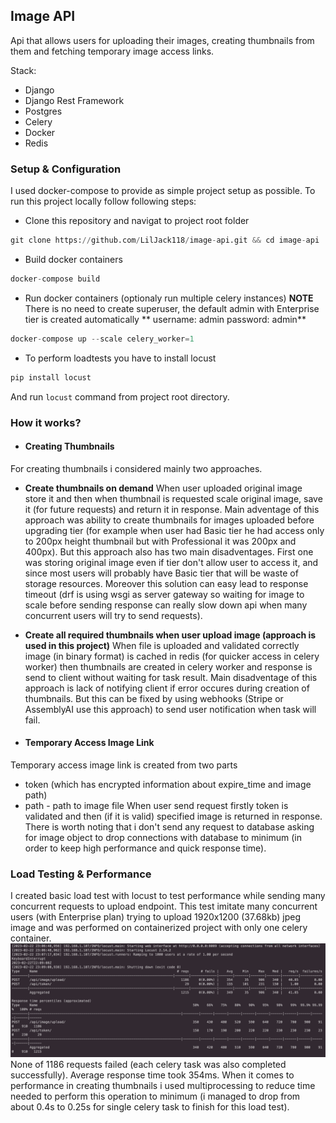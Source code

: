 ## Image API
Api that allows users for uploading their images, creating
thumbnails from them and fetching temporary image access links.

Stack:
- Django
- Django Rest Framework
- Postgres
- Celery
- Docker
- Redis

### Setup & Configuration
I used docker-compose to provide as simple project setup as possible.
To run this project locally follow following steps:
- Clone this repository and navigat to project root folder
```python
git clone https://github.com/LilJack118/image-api.git && cd image-api
```

- Build docker containers
```python
docker-compose build
```

- Run docker containers (optionaly run multiple celery instances)
	**NOTE** There is no need to create superuser, the default admin with Enterprise tier is created automatically
**	username: admin
	password: admin**
```python
docker-compose up --scale celery_worker=1
```

- To perform loadtests you have to install locust
```python
pip install locust
```
And run `locust` command from project root directory.

### How it works?
- #### Creating Thumbnails
For creating thumbnails i considered mainly two approaches. 
- **Create thumbnails on demand**
When user uploaded original image store it and then when thumbnail is requested scale original image, save it (for future requests) and return it in response. Main adventage of this approach was ability to create thumbnails for images uploaded before upgrading tier (for example when user had Basic tier he had access only to 200px height thumbnail but with Professional it was 200px and 400px). But this approach also has two main disadventages. First one was storing original image even if tier don't allow user to access it, and since most users will probably have Basic tier that will be waste of storage resources. Moreover this solution can easy lead to response timeout (drf is using wsgi as server gateway so waiting for image to scale before sending response can really slow down api when many concurrent users will try to send requests). 
- **Create all required thumbnails when user upload image (approach is used in this project)**
When file is uploaded and validated correctly image (in binary format) is cached in redis (for quicker access in celery worker) then thumbnails are created in celery worker and response is send to client without waiting for task result. Main disadventage of this approach is lack of notifying client if error occures during creation of thumbnails. But this can be fixed by using webhooks (Stripe or AssemblyAI use this approach) to send user notification when task will fail.

- #### Temporary Access Image Link
Temporary access image link is created from two parts
- token (which has encrypted information about expire_time and image path)
- path - path to image file
When user send request firstly token is validated and then (if it is valid) specified image is returned in response. There is worth noting that i don't send any request to database asking for image object to drop connections with database to minimum (in order to keep high performance and quick response time).

### Load Testing & Performance
I created basic load test with locust to test performance while sending many concurrent requests to upload endpoint. This test imitate many concurrent users (with Enterprise plan) trying to upload 1920x1200 (37.68kb) jpeg image and was performed on containerized project with only one celery container.
![loadtest-result](images/loadtest-result.png)
None of 1186 requests failed (each celery task was also completed successfully). Average response time took 354ms. When it comes to performance in creating thumbnails i used multiprocessing to reduce time needed to perform this operation to minimum (i managed to drop from about 0.4s to 0.25s for single celery task to finish for this load test).